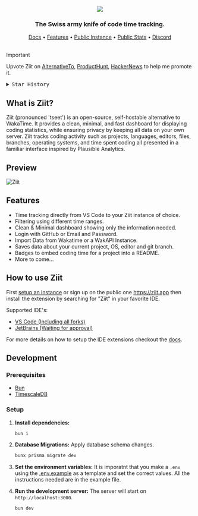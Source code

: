 <p align="center">
   <img src="https://github.com/user-attachments/assets/bc6a1efd-2a7a-473a-8f09-ae75cafeba84"/>
</p>

<h3 align="center">
   The Swiss army knife of code time tracking.
</h3>

<div align="center">
    <a href="https://docs.ziit.app">Docs</a>
    <span> • </span>
    <a href="#features">Features</a>
    <span> • </span>
    <a href="https://ziit.app">Public Instance</a>
    <span> • </span>
    <a href="https://ziit.app/stats">Public Stats</a>
    <span> • </span>
    <a href="https://discord.gg/Y7SbYphVw9">Discord</a>
</div>

<br>

> [!IMPORTANT]
> Upvote Ziit on [AlternativeTo](https://alternativeto.net/software/ziit/about/), [ProductHunt](https://www.producthunt.com/posts/ziit), [HackerNews](https://news.ycombinator.com/item?id=44029494) to help me promote it.

<details>
  <summary><kbd>Star History</kbd></summary>
  <a href="https://starchart.cc/0PandaDEV/Ziit">
    <picture>
      <img width="100%" src="https://starchart.cc/0PandaDEV/ziit.svg?variant=adaptive">
    </picture>
  </a>
</details>

## What is Ziit?

Ziit (pronounced 'tseet') is an open-source, self-hostable alternative to WakaTime. It provides a clean, minimal, and fast dashboard for displaying coding statistics, while ensuring privacy by keeping all data on your own server. Ziit tracks coding activity such as projects, languages, editors, files, branches, operating systems, and time spent coding all presented in a familiar interface inspired by Plausible Analytics.

## Preview

![Ziit](https://github.com/user-attachments/assets/bf8e8d72-3181-47e7-924f-537c74f68819)

## Features

- Time tracking directly from VS Code to your Ziit instance of choice.
- Filtering using different time ranges.
- Clean & Minimal dashboard showing only the information needed.
- Login with GitHub or Email and Password.
- Import Data from Wakatime or a WakAPI Instance.
- Saves data about your current project, OS, editor and git branch.
- Badges to embed coding time for a project into a README.
- More to come...

## How to use Ziit

First [setup an instance](https://docs.ziit.app/deploy) or sign up on the public one <https://ziit.app> then install the extension by searching for "Ziit" in your favorite IDE.

Supported IDE's:

- [VS Code (Including all forks)](https://docs.ziit.app/extensions/vscode)
- [JetBrains (Waiting for approval)](https://plugins.jetbrains.com/plugin/27391-ziit)

For more details on how to setup the IDE extensions checkout the [docs](https://docs.ziit.app/extensions).

## Development

### Prerequisites

- [Bun](https://bun.sh/)
- [TimescaleDB](https://docs.timescale.com/self-hosted/latest/install/installation-docker/)

### Setup

1. **Install dependencies:**

   ```bash
   bun i
   ```

2. **Database Migrations:**
   Apply database schema changes.

   ```bash
   bunx prisma migrate dev
   ```

3. **Set the environment variables:**
   It is imporatnt that you make a `.env` using the [.env.example](https://github.com/0PandaDEV/Ziit/blob/main/.env.example) as a template and set the correct values. All the instructions needed are in the example file.

4. **Run the development server:**
   The server will start on `http://localhost:3000`.

   ```bash
   bun dev
   ```
